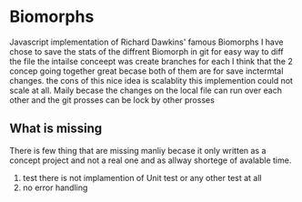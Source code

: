 Biomorphs
=========

Javascript implementation of Richard Dawkins' famous Biomorphs 
I have chose to save the stats of the diffrent Biomorph in git for easy way to diff the file 
the intailse conceept was 
create branches for each 
I think that the 2 concep going together great becase both of them are for save inctermtal changes.
the cons of this nice idea is scalablity this implemention could not scale at all.
Maily becase the changes on the local file can run over each other and the git prosses can be lock by other prosses 

## What is missing 
There is few thing that are missing manliy becase it only written as a concept project and not a real one and as allway shortege of avalable time.
1. test there is not implamention of Unit test or any other test at all 
2. no error handling 




